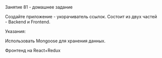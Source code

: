 Занятие 81 - домашнее задание
 

Создайте приложение - укорачиватель ссылок. Состоит из двух частей - Backend и Frontend.

Указания:

Использовать Mongoose для хранения данных.

Фронтенд на React+Redux